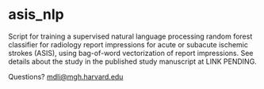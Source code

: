 # asis_nlp

Script for training a supervised natural language processing random forest classifier for radiology report impressions for acute or subacute ischemic strokes (ASIS), using bag-of-word vectorization of report impressions. See details about the study in the published study manuscript at LINK PENDING.

Questions? mdli@mgh.harvard.edu

